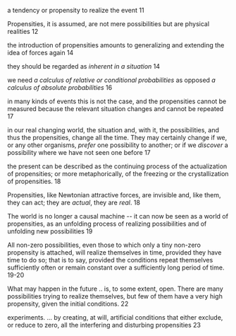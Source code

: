 a tendency or propensity to realize the event 11 

Propensities, it is assumed, are not mere possibilities but are physical realities 12

the introduction of propensities amounts to generalizing and extending the idea of forces again  14

they should be regarded as _inherent in a situation_ 14

we need _a calculus of relative or conditional probabilities_ as opposed _a calculus of absolute probabilities_ 16

in many kinds of events this is not the case, and the propensities cannot be measured because the relevant situation changes and cannot be repeated 17

in our real changing world, the situation and, with it, the possibilities, and thus the propensities, change all the time. They may certainly change if we, or any other organisms,  _prefer_ one possibility to another; or if we _discover_ a possibility where we have not seen one before 17

the present can be described as the continuing process of the actualization of propensities; or more metaphorically, of the freezing or the crystallization of propensities. 18

Propensities, like Newtonian attractive forces, are invisible and, like them, they can act; they are _actual_, they are _real_. 18

The world is no longer a causal machine -- it can now be seen as a world of propensities, as an unfolding process of realizing possibilities and of unfolding new possibilities 19

All non-zero possibilities, even those to which only a tiny non-zero propensity is attached, will realize themselves in time, provided they have time to do so; that is to say, provided the conditions repeat themselves sufficiently often or remain constant over a sufficiently long period of time. 19-20

What may happen in the future .. is, to some extent, open. There are many possibilities trying to realize themselves, but few of them have a very high propensity, given the initial conditions. 22

experiments. ... by creating, at will, artificial conditions that either exclude, or reduce to zero, all the interfering and disturbing propensities 23
